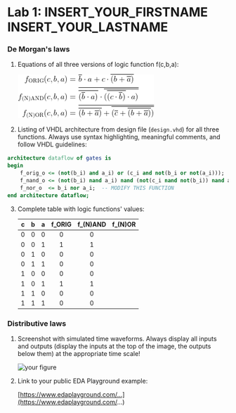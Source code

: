 # Lab 1: INSERT_YOUR_FIRSTNAME INSERT_YOUR_LASTNAME

### De Morgan's laws

1. Equations of all three versions of logic function f(c,b,a):

   ![Logic function](images/equations.png)

2. Listing of VHDL architecture from design file (`design.vhd`) for all three functions. Always use syntax highlighting, meaningful comments, and follow VHDL guidelines:

```vhdl
architecture dataflow of gates is
begin
    f_orig_o <= (not(b_i) and a_i) or (c_i and not(b_i or not(a_i)));
    f_nand_o <= (not(b_i) nand a_i) nand (not(c_i nand not(b_i)) nand a_i);; -- MODIFY THIS FUNCTION
    f_nor_o  <= b_i nor a_i;  -- MODIFY THIS FUNCTION
end architecture dataflow;
```

3. Complete table with logic functions' values:

   | **c** | **b** |**a** | **f_ORIG** | **f_(N)AND** | **f_(N)OR** |
   | :-: | :-: | :-: | :-: | :-: | :-: |
   | 0 | 0 | 0 | 0 | 0 |  |
   | 0 | 0 | 1 | 1 | 1 |  |
   | 0 | 1 | 0 | 0 | 0 |  |
   | 0 | 1 | 1 | 0 | 0 |  |
   | 1 | 0 | 0 | 0 | 0 |  |
   | 1 | 0 | 1 | 1 | 1 |  |
   | 1 | 1 | 0 | 0 | 0 |  |
   | 1 | 1 | 1 | 0 | 0 |  |

### Distributive laws

1. Screenshot with simulated time waveforms. Always display all inputs and outputs (display the inputs at the top of the image, the outputs below them) at the appropriate time scale!

   ![your figure]()

2. Link to your public EDA Playground example:

   [https://www.edaplayground.com/...](https://www.edaplayground.com/...)